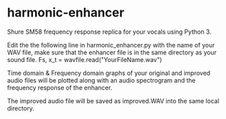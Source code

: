 # harmonic-enhancer
Shure SM58 frequency response replica for your vocals using Python 3.

Edit the the following line in harmonic_enhancer.py with the name of your WAV file, make sure that the enhancer file is in the same directory as your sound file.
Fs, x_t = wavfile.read("YourFileName.wav")

Time domain & Frequency domain graphs of your original and improved audio files will be plotted along with an audio spectrogram and the frequency response of the enhancer.

The improved audio file will be saved as improved.WAV into the same local directory.
